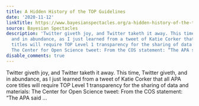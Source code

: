 ```yaml
---
title: A Hidden History of the TOP Guidelines
date: '2020-11-12'
linkTitle: https://www.bayesianspectacles.org/a-hidden-history-of-the-top-guidelines/
source: Bayesian Spectacles
description: 'Twitter giveth joy, and Twitter taketh it away. This time, Twitter giveth,
  and in abundance, as I just learned from a tweet of Katie Corker that all APA core
  titles will require TOP Level 1 transparency for the sharing of data and materials:
  The Center for Open Science tweet: From the COS statement: “The APA said ...'
disable_comments: true
---
```

Twitter giveth joy, and Twitter taketh it away. This time, Twitter giveth, and in abundance, as I just learned from a tweet of Katie Corker that all APA core titles will require TOP Level 1 transparency for the sharing of data and materials: The Center for Open Science tweet: From the COS statement: “The APA said ...
